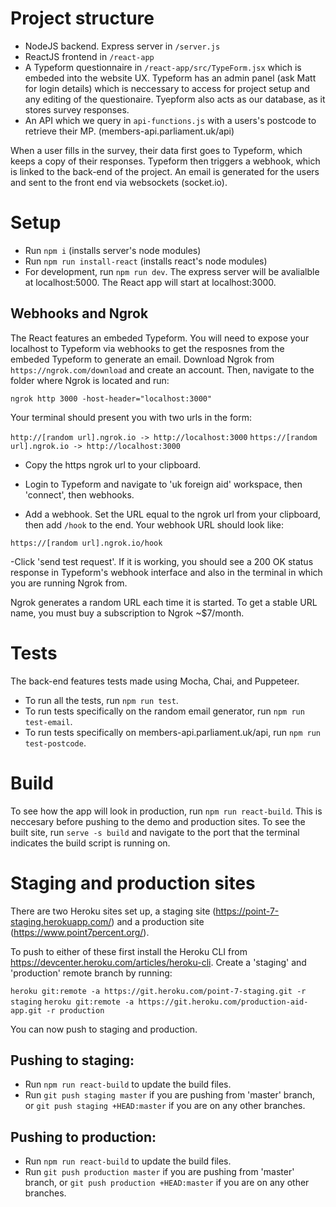 # Project structure

- NodeJS backend. Express server in `/server.js`
- ReactJS frontend in `/react-app`
- A Typeform questionnaire in `/react-app/src/TypeForm.jsx` which is embeded into the website UX. Typeform has an admin panel (ask Matt for login details) which is neccessary to access for project setup and any editing of the questionaire. Tyepform also acts as our database, as it stores survey responses.
- An API which we query in `api-functions.js` with a users's postcode to retrieve their MP. (members-api.parliament.uk/api)

When a user fills in the survey, their data first goes to Typeform, which keeps a copy of their responses. Typeform then triggers a webhook, which is linked to the back-end of the project. An email is generated for the users and sent to the front end via websockets (socket.io).

# Setup

- Run `npm i` (installs server's node modules)
- Run `npm run install-react` (installs react's node modules)
- For development, run `npm run dev`. The express server will be avalialble at localhost:5000. The React app will start at localhost:3000.

## Webhooks and Ngrok

The React features an embeded Typeform. You will need to expose your localhost to Typeform via webhooks to get the resposnes from the embeded Typeform to generate an email. Download Ngrok from `https://ngrok.com/download` and create an account. Then, navigate to the folder where Ngrok is located and run:

`ngrok http 3000 -host-header="localhost:3000"`

Your terminal should present you with two urls in the form:

`http://[random url].ngrok.io -> http://localhost:3000`
`https://[random url].ngrok.io -> http://localhost:3000`

- Copy the https ngrok url to your clipboard.

- Login to Typeform and navigate to 'uk foreign aid' workspace, then 'connect', then webhooks.

- Add a webhook. Set the URL equal to the ngrok url from your clipboard, then add `/hook` to the end. Your webhook URL should look like:

`https://[random url].ngrok.io/hook`

-Click 'send test request'. If it is working, you should see a 200 OK status response in Typeform's webhook interface and also in the terminal in which you are running Ngrok from.

Ngrok generates a random URL each time it is started. To get a stable URL name, you must buy a subscription to Ngrok ~$7/month.

# Tests

The back-end features tests made using Mocha, Chai, and Puppeteer.
 - To run all the tests, run `npm run test`. 
 - To run tests specifically on the random email generator, run `npm run test-email`. 
 - To run tests specifically on members-api.parliament.uk/api, run `npm run test-postcode`.

# Build

To see how the app will look in production, run `npm run react-build`. This is neccesary before pushing to the demo and production sites. To see the built site, run `serve -s build` and navigate to the port that the terminal indicates the build script is running on.

# Staging and production sites

There are two Heroku sites set up, a staging site (https://point-7-staging.herokuapp.com/) and a production site (https://www.point7percent.org/). 

To push to either of these first install the Heroku CLI from https://devcenter.heroku.com/articles/heroku-cli. Create a 'staging' and 'production' remote branch by running:

`heroku git:remote -a https://git.heroku.com/point-7-staging.git -r staging`
`heroku git:remote -a https://git.heroku.com/production-aid-app.git -r production`

You can now push to staging and production.

## Pushing to staging:

 - Run `npm run react-build` to update the build files.
 - Run `git push staging master` if you are pushing from 'master' branch, or `git push staging +HEAD:master` if you are on any other branches.

## Pushing to production:

 - Run `npm run react-build` to update the build files.
 - Run `git push production master` if you are pushing from 'master' branch, or `git push production +HEAD:master` if you are on any other branches.

